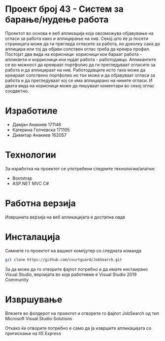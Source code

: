 # Проект број 43 - Систем за барање/нудење работа
Проектот во основа е веб апликација која овозможува објавување на огласи за работа како и аплицирање на нив.
Секој што ќе ја посети страницата може да ги прегледа огласите за работа, но доколку сака да аплицира или тој 
да објави сопствен оглас треба да креира профил. Постојат два вида на корисници: корисници кои бараат работа - апликанти 
и коррисници кои нудат работа - работодавци. Апликантите се во можност да креираат портфолио да ги прегледуваат огласите 
за работа и да аплицираат на нив. Работодавците исто така може да креираат сопствено портфолио но тое може и да објавуваат
огласи за работа и да прегледуваат кој се има аплицирано на нините огласи. И двата вида на корисници може да пишуваат коментари
во секој оглас соодветно.

# Изработиле
- Дамјан Анакиев 171146
- Катерина Голчевска 171105
- Димитар Анакиев 162057

# Технологии
За изработка на проектот се употребени следните технологии/алатки:
* Bootstrap
* ASP.NET MVC C#

# Работна верзија
Извршната верзија на веб апликацијата е достапна овде
# Инсталација
Симнете го проектот на вашиот компјутер со следната команда
```sh
git clone https://github.com/courtguard/JobSearch.git
```
За да може да го отворите фајлот потребно е да имате инстаирано Visual Studio, верзијата во која работевме е Visual Studio 2019 Community





# Извршување
Влезете во фолдерот на проектот и отворете го фајлот JobSearch од тип Microsoft Visual Studio Solutions

Откако ќе отворите потребно е само да ја извршите апликацијата со притискање на IIS Express


